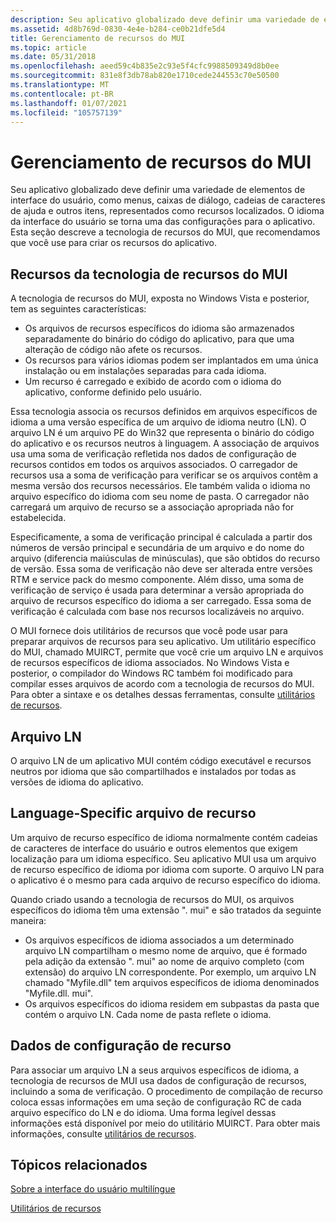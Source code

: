 ```yaml
---
description: Seu aplicativo globalizado deve definir uma variedade de elementos de interface do usuário, como menus, caixas de diálogo, cadeias de caracteres de ajuda e outros itens, representados como recursos localizados.
ms.assetid: 4d8b769d-0830-4e4e-b284-ce0b21dfe5d4
title: Gerenciamento de recursos do MUI
ms.topic: article
ms.date: 05/31/2018
ms.openlocfilehash: aeed59c4b835e2c93e5f4cfc9988509349d8b0ee
ms.sourcegitcommit: 831e8f3db78ab820e1710cede244553c70e50500
ms.translationtype: MT
ms.contentlocale: pt-BR
ms.lasthandoff: 01/07/2021
ms.locfileid: "105757139"
---
```

# <a name="mui-resource-management"></a>Gerenciamento de recursos do MUI

Seu aplicativo globalizado deve definir uma variedade de elementos de interface do usuário, como menus, caixas de diálogo, cadeias de caracteres de ajuda e outros itens, representados como recursos localizados. O idioma da interface do usuário se torna uma das configurações para o aplicativo. Esta seção descreve a tecnologia de recursos do MUI, que recomendamos que você use para criar os recursos do aplicativo.

## <a name="features-of-the-mui-resource-technology"></a>Recursos da tecnologia de recursos do MUI

A tecnologia de recursos do MUI, exposta no Windows Vista e posterior, tem as seguintes características:

-   Os arquivos de recursos específicos do idioma são armazenados separadamente do binário do código do aplicativo, para que uma alteração de código não afete os recursos.
-   Os recursos para vários idiomas podem ser implantados em uma única instalação ou em instalações separadas para cada idioma.
-   Um recurso é carregado e exibido de acordo com o idioma do aplicativo, conforme definido pelo usuário.

Essa tecnologia associa os recursos definidos em arquivos específicos de idioma a uma versão específica de um arquivo de idioma neutro (LN). O arquivo LN é um arquivo PE do Win32 que representa o binário do código do aplicativo e os recursos neutros à linguagem. A associação de arquivos usa uma soma de verificação refletida nos dados de configuração de recursos contidos em todos os arquivos associados. O carregador de recursos usa a soma de verificação para verificar se os arquivos contêm a mesma versão dos recursos necessários. Ele também valida o idioma no arquivo específico do idioma com seu nome de pasta. O carregador não carregará um arquivo de recurso se a associação apropriada não for estabelecida.

Especificamente, a soma de verificação principal é calculada a partir dos números de versão principal e secundária de um arquivo e do nome do arquivo (diferencia maiúsculas de minúsculas), que são obtidos do recurso de versão. Essa soma de verificação não deve ser alterada entre versões RTM e service pack do mesmo componente. Além disso, uma soma de verificação de serviço é usada para determinar a versão apropriada do arquivo de recursos específico do idioma a ser carregado. Essa soma de verificação é calculada com base nos recursos localizáveis no arquivo.

O MUI fornece dois utilitários de recursos que você pode usar para preparar arquivos de recursos para seu aplicativo. Um utilitário específico do MUI, chamado MUIRCT, permite que você crie um arquivo LN e arquivos de recursos específicos de idioma associados. No Windows Vista e posterior, o compilador do Windows RC também foi modificado para compilar esses arquivos de acordo com a tecnologia de recursos do MUI. Para obter a sintaxe e os detalhes dessas ferramentas, consulte [utilitários de recursos](resource-utilities.md).

## <a name="ln-file"></a>Arquivo LN

O arquivo LN de um aplicativo MUI contém código executável e recursos neutros por idioma que são compartilhados e instalados por todas as versões de idioma do aplicativo.

## <a name="language-specific-resource-file"></a>Language-Specific arquivo de recurso

Um arquivo de recurso específico de idioma normalmente contém cadeias de caracteres de interface do usuário e outros elementos que exigem localização para um idioma específico. Seu aplicativo MUI usa um arquivo de recurso específico de idioma por idioma com suporte. O arquivo LN para o aplicativo é o mesmo para cada arquivo de recurso específico do idioma.

Quando criado usando a tecnologia de recursos do MUI, os arquivos específicos do idioma têm uma extensão ". mui" e são tratados da seguinte maneira:

-   Os arquivos específicos de idioma associados a um determinado arquivo LN compartilham o mesmo nome de arquivo, que é formado pela adição da extensão ". mui" ao nome de arquivo completo (com extensão) do arquivo LN correspondente. Por exemplo, um arquivo LN chamado "Myfile.dll" tem arquivos específicos de idioma denominados "Myfile.dll. mui".
-   Os arquivos específicos do idioma residem em subpastas da pasta que contém o arquivo LN. Cada nome de pasta reflete o idioma.

## <a name="resource-configuration-data"></a>Dados de configuração de recurso

Para associar um arquivo LN a seus arquivos específicos de idioma, a tecnologia de recursos de MUI usa dados de configuração de recursos, incluindo a soma de verificação. O procedimento de compilação de recurso coloca essas informações em uma seção de configuração RC de cada arquivo específico do LN e do idioma. Uma forma legível dessas informações está disponível por meio do utilitário MUIRCT. Para obter mais informações, consulte [utilitários de recursos](resource-utilities.md).

## <a name="related-topics"></a>Tópicos relacionados

<dl> <dt>

[Sobre a interface do usuário multilíngue](about-multilingual-user-interface.md)
</dt> <dt>

[Utilitários de recursos](resource-utilities.md)
</dt> </dl>

 

 



